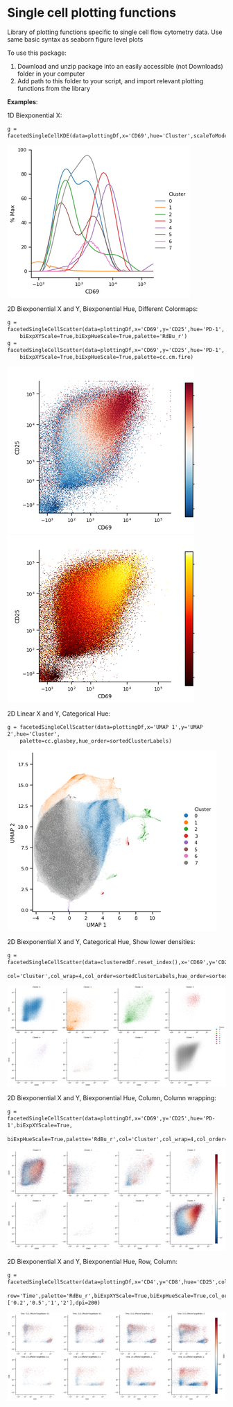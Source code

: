 # Single cell plotting functions 
Library of plotting functions specific to single cell flow cytometry data. Use same basic syntax as seaborn figure level plots

To use this package:
1. Download and unzip package into an easily accessible (not Downloads) folder in your computer
2. Add path to this folder to your script, and import relevant plotting functions from the library

**Examples**:  
  
1D Biexponential X: 
``` 
g = facetedSingleCellKDE(data=plottingDf,x='CD69',hue='Cluster',scaleToMode=True,smooth_res=80)   
``` 
![image info](./examples/1D-numericXYExample.png)

2D Biexponential X and Y, Biexponential Hue, Different Colormaps:  
``` 
g = facetedSingleCellScatter(data=plottingDf,x='CD69',y='CD25',hue='PD-1',
    biExpXYScale=True,biExpHueScale=True,palette='RdBu_r')  
g = facetedSingleCellScatter(data=plottingDf,x='CD69',y='CD25',hue='PD-1',
    biExpXYScale=True,biExpHueScale=True,palette=cc.cm.fire)  
```
![image info](./examples/differentCmap1.png)  
![image info](./examples/differentCmap2.png)

2D Linear X and Y, Categorical Hue:  
``` 
g = facetedSingleCellScatter(data=plottingDf,x='UMAP 1',y='UMAP 2',hue='Cluster',
    palette=cc.glasbey,hue_order=sortedClusterLabels)  
``` 
![image info](./examples/linXY_CatHue.png)

2D Biexponential X and Y, Categorical Hue, Show lower densities:  
``` 
g = facetedSingleCellScatter(data=clusteredDf.reset_index(),x='CD69',y='CD25',hue='Cluster',biExpXYScale=True,
    col='Cluster',col_wrap=4,col_order=sortedClusterLabels,hue_order=sortedClusterLabels,spread_threshold=0.5)  
``` 
![image info](./examples/numericXYExample.png)

2D Biexponential X and Y, Biexponential Hue, Column, Column wrapping:  
``` 
g = facetedSingleCellScatter(data=plottingDf,x='CD69',y='CD25',hue='PD-1',biExpXYScale=True,
    biExpHueScale=True,palette='RdBu_r',col='Cluster',col_wrap=4,col_order=sortedClusterLabels)  
``` 
![image info](./examples/2D-numericXYHueExample.png)

2D Biexponential X and Y, Biexponential Hue, Row, Column:  
``` 
g = facetedSingleCellScatter(data=plottingDf,x='CD4',y='CD8',hue='CD25',col='EffectorTargetRatio',
    row='Time',palette='RdBu_r',biExpXYScale=True,biExpHueScale=True,col_order=['0.2','0.5','1','2'],dpi=200)  
``` 
![image info](./examples/rowcolExample.png)
